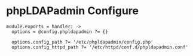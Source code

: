 
# phpLDAPadmin Configure

    module.exports = handler: ->
      options = @config.phpldapadmin ?= {}
      
      options.config_path ?= '/etc/phpldapadmin/config.php'
      options.config_httpd_path ?= '/etc/httpd/conf.d/phpldapadmin.conf'
